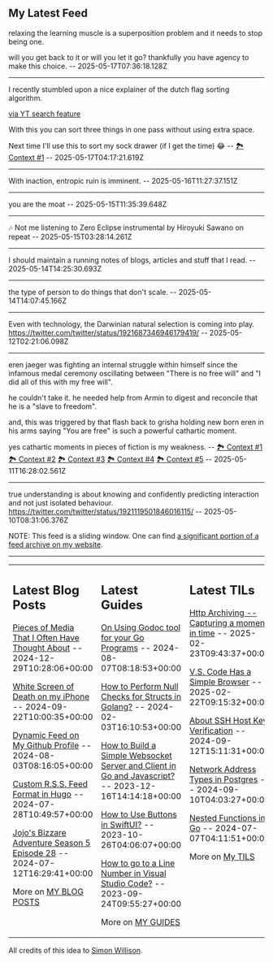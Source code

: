 ## My Latest Feed

<!-- feed starts -->
relaxing the learning muscle is a superposition problem and it needs to stop being one. 

will you get back to it or will you let it go? thankfully you have agency to make this choice.  -- 2025-05-17T07:36:18.128Z

---

I recently stumbled upon a nice explainer of the dutch flag sorting algorithm.

[via YT search feature](https://www.youtube.com/watch?v=9pdkbqGwUhs)

With this you can sort three things in one pass without using extra space.


Next time I'll use this to sort my sock drawer (if I get the time) 😂 -- [🏞️ Context #1](https://cpx.tnvmadhav.me/content/image/content-images/image_P8eA63t.png) -- 2025-05-17T04:17:21.619Z

---

With inaction, entropic ruin is imminent.  -- 2025-05-16T11:27:37.151Z

---

you are the moat  -- 2025-05-15T11:35:39.648Z

---

 🎶 Not me listening to Zero Eclipse instrumental by Hiroyuki Sawano on repeat  -- 2025-05-15T03:28:14.261Z

---

I should maintain a running notes of blogs, articles and stuff that I read.  -- 2025-05-14T14:25:30.693Z

---

the type of person to do things that don't scale.  -- 2025-05-14T14:07:45.166Z

---

Even with technology, the Darwinian natural selection is coming into play.
https://twitter.com/twitter/status/1921687346946179419/  -- 2025-05-12T02:21:06.098Z

---

eren jaeger was fighting an internal struggle within himself since the infamous medal ceremony oscillating between "There is no free will" and "I did all of this with my free will".


he couldn't take it. he needed help from Armin to digest and reconcile that he is a "slave to freedom".


and, this was triggered by that flash back to grisha holding new born eren in his arms saying "You are free" is such a powerful cathartic moment.


yes cathartic moments in pieces of fiction is my weakness. -- [🏞️ Context #1](https://cpx.tnvmadhav.me/content/image/content-images/6bd41735c95869dbc5b729645e4891dc-2988048953.jpg) [🏞️ Context #2](https://cpx.tnvmadhav.me/content/image/content-images/159e06ffb1a71e79f3b56718791f22d1-555933217.jpg) [🏞️ Context #3](https://cpx.tnvmadhav.me/content/image/content-images/image_7wtgKYS.png) [🏞️ Context #4](https://cpx.tnvmadhav.me/content/image/content-images/image_Pd52BB8.png) [🏞️ Context #5](https://cpx.tnvmadhav.me/content/image/content-images/eren-in-139-saw-his-anime-future-self-being-held-by-grisha-v0-hz22gaalq7d_sjkgrZ3.jpg) -- 2025-05-11T16:28:02.561Z

---

true understanding is about knowing and confidently predicting interaction and not just isolated behaviour.
https://twitter.com/twitter/status/1921119501846016115/  -- 2025-05-10T08:31:06.376Z
<!-- feed ends -->

NOTE: This feed is a sliding window. One can find [a significant portion of a feed archive on my website](https://tnvmadhav.me/feed/).

---


<table><tr><td valign="top" width="33%">

## Latest Blog Posts

<!-- blog starts -->
[Pieces of Media That I Often Have Thought About](https://tnvmadhav.me/blog/pieces-of-media-that-i-often-have-thought-about/) -- 2024-12-29T10:28:06+00:00

[White Screen of Death on my iPhone](https://tnvmadhav.me/blog/white-screen-of-death-on-my-iphone/) -- 2024-09-22T10:00:35+00:00

[Dynamic Feed on My Github Profile](https://tnvmadhav.me/blog/dynamic-feed-on-my-github-profile/) -- 2024-08-03T08:16:05+00:00

[Custom R.S.S. Feed Format in Hugo](https://tnvmadhav.me/blog/custom-rss-feed-format-in-hugo/) -- 2024-07-28T10:49:57+00:00

[Jojo's Bizzare Adventure Season 5 Episode 28](https://tnvmadhav.me/blog/jojos-bizzare-adventure-season-5-episode-28/) -- 2024-07-12T16:29:41+00:00

More on [MY BLOG POSTS](https://tnvmadhav.me/blog/)
<!-- blog ends -->

</td><td valign="top" width="34%">

## Latest Guides

<!-- guide starts -->
[On Using Godoc tool for your Go Programs](https://tnvmadhav.me/guides/on-using-godoc-tool/) -- 2024-08-07T08:18:53+00:00

[How to Perform Null Checks for Structs in Golang?](https://tnvmadhav.me/guides/how-to-perform-null-checks-for-structs-in-golang/) -- 2024-02-03T16:10:53+00:00

[How to Build a Simple Websocket Server and Client in Go and Javascript?](https://tnvmadhav.me/guides/how-to-build-a-simple-websocket-server-and-client-in-go/) -- 2023-12-16T14:14:18+00:00

[How to Use Buttons in SwiftUI?](https://tnvmadhav.me/guides/how-to-use-buttons-in-swiftui/) -- 2023-10-26T04:06:07+00:00

[How to go to a Line Number in Visual Studio Code?](https://tnvmadhav.me/guides/how-to-go-to-line-in-visual-studio-code/) -- 2023-09-24T09:55:27+00:00

More on [MY GUIDES](https://tnvmadhav.me/guides/)
<!-- guide ends -->

</td><td valign="top" width="33%">

## Latest TILs

<!-- til starts -->
[Http Archiving -- Capturing a moment in time](https://tnvmadhav.me/til/http-archiving/) -- 2025-02-23T09:43:37+00:00

[V.S. Code Has a Simple Browser](https://tnvmadhav.me/til/vscode-has-a-simple-browser/) -- 2025-02-22T09:15:32+00:00

[About SSH Host Key Verification](https://tnvmadhav.me/til/ssh-host-key-verification/) -- 2024-09-12T15:11:31+00:00

[Network Address Types in Postgres](https://tnvmadhav.me/til/network-address-types-in-postgres/) -- 2024-09-10T04:03:27+00:00

[Nested Functions in Go](https://tnvmadhav.me/til/nested-functions-in-go/) -- 2024-07-07T04:11:51+00:00

More on [My TILS](https://tnvmadhav.me/til/)
<!-- til ends -->

</td></tr></table>


All credits of this idea to [Simon Willison](https://github.com/simonw/simonw/).